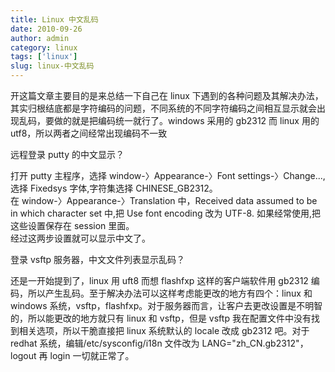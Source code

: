 ```yaml
---
title: Linux 中文乱码
date: 2010-09-26
author: admin
category: linux
tags: ['linux']
slug: linux-中文乱码
---
```


开这篇文章主要目的是来总结一下自己在 linux 下遇到的各种问题及其解决办法，其实归根结底都是字符编码的问题，不同系统的不同字符编码之间相互显示就会出现乱码，要做的就是把编码统一就行了。windows 采用的 gb2312 而 linux 用的 utf8，所以两者之间经常出现编码不一致

远程登录 putty 的中文显示？

打开 putty 主程序，选择 window-〉Appearance-〉Font
settings-〉Change...,选择 Fixedsys 字体,字符集选择 CHINESE_GB2312。  
在 window-〉Appearance-〉Translation 中，Received data assumed to be in
which character set 中,把 Use font encoding 改为 UTF-8.
如果经常使用,把这些设置保存在 session 里面。  
经过这两步设置就可以显示中文了。

登录 vsftp 服务器，中文文件列表显示乱码？

还是一开始提到了，linux 用 uft8 而想 flashfxp 这样的客户端软件用 gb2312 编码，所以产生乱码。至于解决办法可以这样考虑能更改的地方有四个：linux 和 windows 系统，vsftp，flashfxp。对于服务器而言，让客户去更改设置是不明智的，所以能更改的地方就只有 linux 和 vsftp，但是 vsftp 我在配置文件中没有找到相关选项，所以干脆直接把 linux 系统默认的 locale 改成 gb2312 吧。对于 redhat 系统，编辑/etc/sysconfig/i18n 文件改为 LANG="zh_CN.gb2312"，logout 再 login 一切就正常了。
